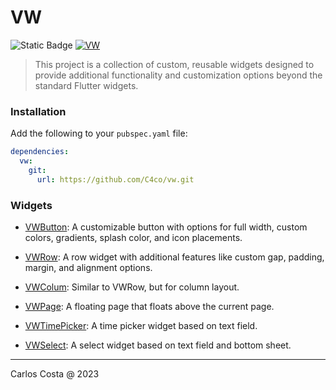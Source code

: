 # VW

![Static Badge](https://img.shields.io/badge/Flutter_package-blue)
[![VW](https://github.com/C4co/vw/actions/workflows/dart.yml/badge.svg)](https://github.com/C4co/vw/actions/workflows/dart.yml)

> This project is a collection of custom, reusable widgets designed to provide additional functionality and customization options beyond the standard Flutter widgets.


### Installation

Add the following to your `pubspec.yaml` file:

```yaml
dependencies:
  vw:
    git:
      url: https://github.com/C4co/vw.git
```

### Widgets

- [VWButton](https://github.com/C4co/vw/blob/master/docs/vw_button.md): A customizable button with options for full width, custom colors, gradients, splash color, and icon placements.

- [VWRow](https://github.com/C4co/vw/blob/master/docs/vw_column.md): A row widget with additional features like custom gap, padding, margin, and
alignment options.

- [VWColum](https://github.com/C4co/vw/blob/master/docs/vw_row.md): Similar to VWRow, but for column layout.

- [VWPage](https://github.com/C4co/vw/blob/master/docs/vw_page.md): A floating page that floats above the current page.

- [VWTimePicker](https://github.com/C4co/vw/blob/master/docs/vw_timepicker.md): A time picker widget based on text field.

- [VWSelect](https://github.com/C4co/vw/blob/master/docs/vw_select.md): A select widget based on text field and bottom sheet.

---

Carlos Costa @ 2023
